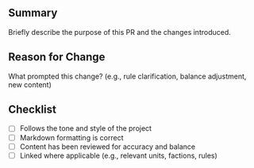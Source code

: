 ## Summary

Briefly describe the purpose of this PR and the changes introduced.

## Reason for Change

What prompted this change? (e.g., rule clarification, balance adjustment, new content)

## Checklist

- [ ] Follows the tone and style of the project
- [ ] Markdown formatting is correct
- [ ] Content has been reviewed for accuracy and balance
- [ ] Linked where applicable (e.g., relevant units, factions, rules)
